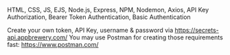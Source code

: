 HTML, CSS, JS, EJS, Node.js, Express, NPM, Nodemon, Axios, API Key Authorization, Bearer Token Authentication, Basic Authentication

Create your own token, API Key, username & password via https://secrets-api.appbrewery.com/
You may use Postman for creating those requirements fast: https://www.postman.com/
